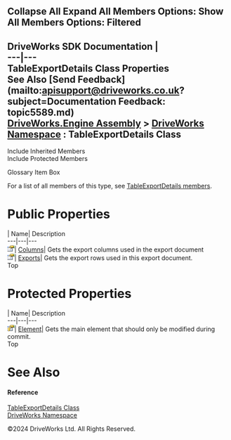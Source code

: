        

 Collapse All Expand All  Members Options: Show All  Members Options: Filtered   
---  
DriveWorks SDK Documentation  |   
---|---  
TableExportDetails Class Properties   
See Also [Send Feedback](mailto:apisupport@driveworks.co.uk?subject=Documentation Feedback: topic5589.md)  
[DriveWorks.Engine Assembly](topic2156.md) > [DriveWorks Namespace](topic2159.md) : TableExportDetails Class  
---  
  
Include Inherited Members    
Include Protected Members    


Glossary Item Box

For a list of all members of this type, see [TableExportDetails members](topic5590.md).

# Public Properties

| Name| Description  
---|---|---  
![Public Property](dotnetimages/publicProperty.gif)| [Columns](topic5597.md)| Gets the export columns used in the export document   
![Public Property](dotnetimages/publicProperty.gif)| [Exports](topic5599.md)| Gets the export rows used in this export document.   
Top

# Protected Properties

| Name| Description  
---|---|---  
![Protected Property](dotnetimages/protectedProperty.gif)| [Element](topic5598.md)| Gets the main element that should only be modified during commit.   
Top

# See Also

#### Reference

[TableExportDetails Class](topic5589.md)   
[DriveWorks Namespace](topic2159.md)

©2024 DriveWorks Ltd. All Rights Reserved.
